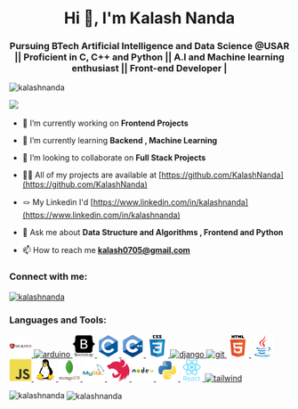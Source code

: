 <h1 align="center">Hi 👋, I'm Kalash Nanda</h1>
<h3 align="center">Pursuing BTech Artificial Intelligence and Data Science @USAR || Proficient in C, C++ and Python || A.I and Machine learning enthusiast || Front-end Developer |</h3>

<p align="left"> <img src="https://komarev.com/ghpvc/?username=kalashnanda&label=Profile%20views&color=0e75b6&style=flat" alt="kalashnanda" /> </p>
<img src="https://www.google.com/imgres?imgurl=https%3A%2F%2Fgifs.eco.br%2Fwp-content%2Fuploads%2F2022%2F06%2Fgifs-de-hacker-10.gif&tbnid=0KqhY960XV3zIM&vet=12ahUKEwjHirn13M-BAxX_j2MGHYPJBEkQMygJegQIARBL..i&imgrefurl=https%3A%2F%2Fgifs.eco.br%2Fgifs-de-hacker%2F&docid=MyFlvsWOqdI7wM&w=800&h=600&itg=1&q=hacker%20gif&hl=en&authuser=0&ved=2ahUKEwjHirn13M-BAxX_j2MGHYPJBEkQMygJegQIARBL#imgrc=px9BNbkc6yu1HM&imgdii=pwVyd-JklaCjtM" width = 400px/>

- 🔭 I’m currently working on **Frontend Projects**

- 🌱 I’m currently learning **Backend , Machine Learning**

- 👯 I’m looking to collaborate on **Full Stack Projects**

- 👨‍💻 All of my projects are available at [https://github.com/KalashNanda](https://github.com/KalashNanda)

- 🪢 My Linkedin I'd [https://www.linkedin.com/in/kalashnanda](https://www.linkedin.com/in/kalashnanda)

- 💬 Ask me about **Data Structure and Algorithms , Frontend and Python**

- 📫 How to reach me **kalash0705@gmail.com**

<h3 align="left">Connect with me:</h3>
<p align="left">
<a href="https://linkedin.com/in/kalashnanda" target="blank"><img align="center" src="https://raw.githubusercontent.com/rahuldkjain/github-profile-readme-generator/master/src/images/icons/Social/linked-in-alt.svg" alt="kalashnanda" height="30" width="40" /></a>
</p>

<h3 align="left">Languages and Tools:</h3>
<p align="left"> <a href="https://angular.io" target="_blank" rel="noreferrer"> <img src="https://raw.githubusercontent.com/devicons/devicon/master/icons/angularjs/angularjs-original-wordmark.svg" alt="angularjs" width="40" height="40"/> </a> <a href="https://www.arduino.cc/" target="_blank" rel="noreferrer"> <img src="https://cdn.worldvectorlogo.com/logos/arduino-1.svg" alt="arduino" width="40" height="40"/> </a> <a href="https://getbootstrap.com" target="_blank" rel="noreferrer"> <img src="https://raw.githubusercontent.com/devicons/devicon/master/icons/bootstrap/bootstrap-plain-wordmark.svg" alt="bootstrap" width="40" height="40"/> </a> <a href="https://www.cprogramming.com/" target="_blank" rel="noreferrer"> <img src="https://raw.githubusercontent.com/devicons/devicon/master/icons/c/c-original.svg" alt="c" width="40" height="40"/> </a> <a href="https://www.w3schools.com/cpp/" target="_blank" rel="noreferrer"> <img src="https://raw.githubusercontent.com/devicons/devicon/master/icons/cplusplus/cplusplus-original.svg" alt="cplusplus" width="40" height="40"/> </a> <a href="https://www.w3schools.com/css/" target="_blank" rel="noreferrer"> <img src="https://raw.githubusercontent.com/devicons/devicon/master/icons/css3/css3-original-wordmark.svg" alt="css3" width="40" height="40"/> </a> <a href="https://www.djangoproject.com/" target="_blank" rel="noreferrer"> <img src="https://cdn.worldvectorlogo.com/logos/django.svg" alt="django" width="40" height="40"/> </a> <a href="https://git-scm.com/" target="_blank" rel="noreferrer"> <img src="https://www.vectorlogo.zone/logos/git-scm/git-scm-icon.svg" alt="git" width="40" height="40"/> </a> <a href="https://www.w3.org/html/" target="_blank" rel="noreferrer"> <img src="https://raw.githubusercontent.com/devicons/devicon/master/icons/html5/html5-original-wordmark.svg" alt="html5" width="40" height="40"/> </a> <a href="https://www.java.com" target="_blank" rel="noreferrer"> <img src="https://raw.githubusercontent.com/devicons/devicon/master/icons/java/java-original.svg" alt="java" width="40" height="40"/> </a> <a href="https://developer.mozilla.org/en-US/docs/Web/JavaScript" target="_blank" rel="noreferrer"> <img src="https://raw.githubusercontent.com/devicons/devicon/master/icons/javascript/javascript-original.svg" alt="javascript" width="40" height="40"/> </a> <a href="https://www.linux.org/" target="_blank" rel="noreferrer"> <img src="https://raw.githubusercontent.com/devicons/devicon/master/icons/linux/linux-original.svg" alt="linux" width="40" height="40"/> </a> <a href="https://www.mongodb.com/" target="_blank" rel="noreferrer"> <img src="https://raw.githubusercontent.com/devicons/devicon/master/icons/mongodb/mongodb-original-wordmark.svg" alt="mongodb" width="40" height="40"/> </a> <a href="https://www.mysql.com/" target="_blank" rel="noreferrer"> <img src="https://raw.githubusercontent.com/devicons/devicon/master/icons/mysql/mysql-original-wordmark.svg" alt="mysql" width="40" height="40"/> </a> <a href="https://nestjs.com/" target="_blank" rel="noreferrer"> <img src="https://raw.githubusercontent.com/devicons/devicon/master/icons/nestjs/nestjs-plain.svg" alt="nestjs" width="40" height="40"/> </a> <a href="https://nodejs.org" target="_blank" rel="noreferrer"> <img src="https://raw.githubusercontent.com/devicons/devicon/master/icons/nodejs/nodejs-original-wordmark.svg" alt="nodejs" width="40" height="40"/> </a> <a href="https://www.python.org" target="_blank" rel="noreferrer"> <img src="https://raw.githubusercontent.com/devicons/devicon/master/icons/python/python-original.svg" alt="python" width="40" height="40"/> </a> <a href="https://reactjs.org/" target="_blank" rel="noreferrer"> <img src="https://raw.githubusercontent.com/devicons/devicon/master/icons/react/react-original-wordmark.svg" alt="react" width="40" height="40"/> </a> <a href="https://tailwindcss.com/" target="_blank" rel="noreferrer"> <img src="https://www.vectorlogo.zone/logos/tailwindcss/tailwindcss-icon.svg" alt="tailwind" width="40" height="40"/> </a> </p>

<p><img align="left" src="https://github-readme-stats.vercel.app/api/top-langs?username=kalashnanda&show_icons=true&locale=en&layout=compact" alt="kalashnanda" /></p>

<p>&nbsp;<img align="center" src="https://github-readme-stats.vercel.app/api?username=kalashnanda&show_icons=true&locale=en" alt="kalashnanda" /></p>
